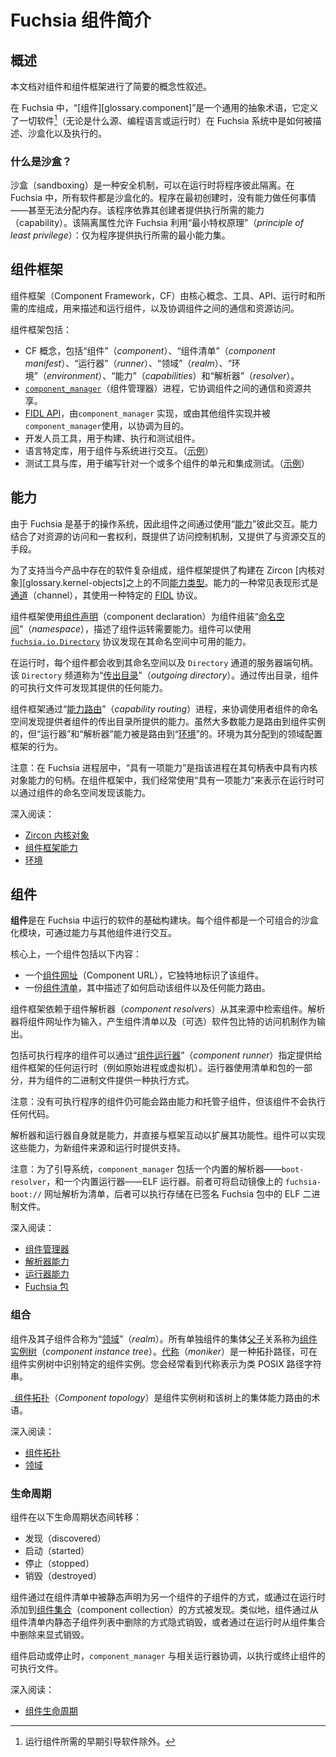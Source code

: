 <!--
# Introduction to Fuchsia components
 -->
# Fuchsia 组件简介

<!--
## Overview
 -->
## 概述

<!--
This document offers a brief conceptual overview of Components and the
Component Framework.
 -->
本文档对组件和组件框架进行了简要的概念性叙述。

<!--
In Fuchsia, _[component][glossary.component]_ is the term for the common
abstraction that defines how all software[^1] (regardless of source,
programming language, or runtime) is described, sandboxed, and executed on a
Fuchsia system.
 -->
在 Fuchsia 中，“[组件][glossary.component]”是一个通用的抽象术语，它定义了一切软件[^1]（无论是什么源、编程语言或运行时）在 Fuchsia 系统中是如何被描述、沙盒化以及执行的。

<!--
[^1]: With the exception of early-boot software necessary to run components.
 -->
[^1]: 运行组件所需的早期引导软件除外。

<!--
### What is sandboxing?
 -->
### 什么是沙盒？

<!--
Sandboxing is a security mechanism to isolate programs from each other at
runtime. In Fuchsia, all software is sandboxed. When a program is initially
created, it does not have the ability to do anything -- not even to allocate
memory. The program relies on its creator to provide the capabilities needed
for it to execute. This isolation property allows Fuchsia to employ the
_principle of least privilege_: programs are provided only the minimal set
of capabilities needed to execute.
 -->
沙盒（sandboxing）是一种安全机制，可以在运行时将程序彼此隔离。在 Fuchsia 中，所有软件都是沙盒化的。程序在最初创建时，没有能力做任何事情——甚至无法分配内存。该程序依靠其创建者提供执行所需的能力（capability）。该隔离属性允许 Fuchsia 利用“最小特权原理”（_principle of least privilege_）：仅为程序提供执行所需的最小能力集。

<!--
## Component Framework
 -->
## 组件框架

<!--
The Component Framework (CF) consists of the core concepts, tools, APIs,
runtime, and libraries necessary to describe and run components and to
coordinate communication and access to resources between components.
 -->
组件框架（Component Framework，CF）由核心概念、工具、API、运行时和所需的库组成，用来描述和运行组件，以及协调组件之间的通信和资源访问。

<!--
The Component Framework includes:
 -->
组件框架包括：

<!--
-   CF concepts, including _component_, _component manifest_,
    _runner_, _realm_, _environment_, _capabilities_, and _resolver_.
-   The [`component_manager`][doc-component-manager] process, which coordinates
    the communication and sharing of resources between components.
-   [FIDL APIs](#fidl-apis) implemented by `component_manager`, or implemented
    by other components and used by `component_manager`, for the purposes of
    coordination.
-   Developer tools to build, execute, and test components.
-   Language-specific libraries for components to use to
    interact with the system. ([example](/sdk/lib/sys))
-   Testing tools and libraries to write unit and integration tests that
    exercise one or many components.
    ([example][doc-realm-builder])
 -->
-   CF 概念，包括“组件”（_component_）、“组件清单”（_component manifest_）、“运行器”（_runner_）、“领域”（_realm_）、“环境”（_environment_）、“能力”（_capabilities_）和“解析器”（_resolver_）。
-   [`component_manager`][doc-component-manager]（组件管理器）进程，它协调组件之间的通信和资源共享。
-   [FIDL API](#fidl-apis)，由`component_manager` 实现，或由其他组件实现并被`component_manager`使用，以协调为目的。
-   开发人员工具，用于构建、执行和测试组件。
-   语言特定库，用于组件与系统进行交互。（[示例](/sdk/lib/sys)）
-   测试工具与库，用于编写针对一个或多个组件的单元和集成测试。（[示例][doc-realm-builder]）

<!--
## Capabilities
 -->
## 能力

<!--
Since Fuchsia is a capability-based operating system, components interact with
each other through the use of _[capabilities][glossary.capability]_.
A capability combines access to a resource and a set of rights, providing both a
mechanism for access control and a means by which to interact with the resource.
 -->
由于 Fuchsia 是基于的操作系统，因此组件之间通过使用“[能力][glossary.capability]”彼此交互。能力结合了对资源的访问和一套权利，既提供了访问控制机制，又提供了与资源交互的手段。

<!--
To support the complex composition of software present in today's products, the
Component Framework provides distinct [capability types][doc-capabilities] built
upon Zircon [kernel objects][glossary.kernel-object].
A common representation of a capability is a [channel][glossary.channel] that
speaks a particular [FIDL][glossary.fidl] protocol.
 -->
为了支持当今产品中存在的软件复杂组成，组件框架提供了构建在 Zircon [内核对象][glossary.kernel-objects]之上的不同[能力类型][doc-capabilities]。能力的一种常见表现形式是[通道][glossary.channel]（channel），其使用一种特定的 [FIDL][glossary.fidl] 协议。

<!--
The Component Framework assembles the _[namespace][glossary.namespace]_ for a
component using [component declarations][glossary.component-declaration] that
describe the capabilities the component requires to function.
Components can discover the available capabilities in their namespace using the
[`fuchsia.io.Directory`][fidl-directory] protocol.
 -->
组件框架使用[组件声明][glossary.component-declaration]（component declaration）为组件组装“[命名空间][glossary.namespace]”（_namespace_），描述了组件运转需要能力。组件可以使用 [`fuchsia.io.Directory`][fidl-directory] 协议发现在其命名空间中可用的能力。

<!--
At runtime, every component receives its namespace as well as a handle to the
server end of a `Directory` channel. This `Directory` channel is called the
the _[outgoing directory][glossary.outgoing-directory]_. Through the
outgoing directory, the component's executable makes discoverable any
capabilities that it provides.
 -->
在运行时，每个组件都会收到其命名空间以及 `Directory` 通道的服务器端句柄。该 `Directory` 频道称为“[传出目录][glossary.outgoing-directory]”（_outgoing directory_）。通过传出目录，组件的可执行文件可发现其提供的任何能力。

<!--
The Component Framework brokers discovery from a providing component's
outgoing directory to a consuming component's namespace through a process called
_[capability routing][glossary.capability-routing]_.
While most capabilities are routed to component instances, _runner_ and
_resolver_ capabilities are routed to _[environments][glossary.environment]_.
Environments configure the behavior of the framework for the realms to which
they are assigned.
 -->
组件框架通过“[能力路由][glossary.capability-routing]”（_capability routing_）进程，来协调使用者组件的命名空间发现提供者组件的传出目录所提供的能力。虽然大多数能力是路由到组件实例的，但“运行器”和“解析器”能力被是路由到“[环境][glossary.environment]”的。环境为其分配到的领域配置框架的行为。

<!--
Note: In the Fuchsia process layer, "having a capability" means the process
holds a handle to the kernel object capability in its handle table. In the
Component Framework, we often use "having a capability" to mean that the
capability is discoverable through the component's namespace at runtime.
 -->
注意：在 Fuchsia 进程层中，“具有一项能力”是指该进程在其句柄表中具有内核对象能力的句柄。在组件框架中，我们经常使用“具有一项能力”来表示在运行时可以通过组件的命名空间发现该能力。

<!--
Further reading:
 -->
深入阅读：

<!--
* [Zircon kernel objects][doc-kernel-objects]
* [Component Framework capabilities][doc-capabilities]
* [Environments][doc-environments]
 -->
* [Zircon 内核对象][doc-kernel-objects]
* [组件框架能力][doc-capabilities]
* [环境][doc-environments]

<!--
## Components
 -->
## 组件

<!--
_Components_ are the foundational building blocks of software running in Fuchsia.
Each component is a composable, sandboxed module that interacts with other
components through capabilities.
 -->
**组件**是在 Fuchsia 中运行的软件的基础构建块。每个组件都是一个可组合的沙盒化模块，可通过能力与其他组件进行交互。

<!--
At its core, a component consists of the following:
 -->
核心上，一个组件包括以下内容：

<!--
* A [Component URL][glossary.component-url], which uniquely identifies that
  component.
* A [Component manifest][glossary.component-manifest], which describes how to
  launch the component, as well as any capability routes.
 -->
* 一个[组件网址][glossary.component-url]（Component URL），它独特地标识了该组件。
* 一份[组件清单][glossary.component-manifest]，其中描述了如何启动该组件以及任何能力路由。

<!--
The Component Framework relies on _component resolvers_ to retrieve components
from their origin. Resolvers take a component URL as an input and produce a
component manifest and (optionally) an access mechanism to the bytes of a
software package as output.
 -->
组件框架依赖于组件解析器（_component resolvers_）从其来源中检索组件。解析器将组件网址作为输入，产生组件清单以及（可选）软件包比特的访问机制作为输出。

<!--
Components that include an executable program may specify any runtime
(such as a raw process or a virtual machine) provided to the Component Framework
through a _[component runner][glossary.runner]_. Runners consume parts of the
manifest and the package, and provide the component's binary with a way to
execute.
 -->
包括可执行程序的组件可以通过“[组件运行器][glossary.runner]”（_component runner_）指定提供给组件框架的任何运行时（例如原始进程或虚拟机）。运行器使用清单和包的一部分，并为组件的二进制文件提供一种执行方式。

<!--
Note: Components without an executable program may still route capabilities and
host children, but no code will be executed for the component.
 -->
注意：没有可执行程序的组件仍可能会路由能力和托管子组件，但该组件不会执行任何代码。

<!--
Resolvers and runners are themselves capabilities and interact directly with the
framework to extend its functionality. Components can implement these
capabilities to add support for new component origins and runtimes.
 -->
解析器和运行器自身就是能力，并直接与框架互动以扩展其功能性。组件可以实现这些能力，为新组件来源和运行时提供支持。

<!--
Note: To bootstrap the system, `component_manager` includes a built-in
resolver, the `boot-resolver`, which resolves `fuchsia-boot://` URLs to
manifests on the boot image, as well as a built-in runner, the ELF runner,
which executes ELF binaries stored in signed Fuchsia packages.
 -->
注意：为了引导系统，`component_manager` 包括一个内置的解析器——`boot-resolver`，和一个内置运行器——ELF 运行器。前者可将启动镜像上的 `fuchsia-boot://` 网址解析为清单，后者可以执行存储在已签名 Fuchsia 包中的 ELF 二进制文件。

<!--
Further reading:
 -->
深入阅读：

<!--
* [Component manager][doc-component-manager]
* [Resolver capability][doc-resolvers]
* [Runner capability][doc-runners]
* [Fuchsia packages][doc-packages]
 -->
* [组件管理器][doc-component-manager]
* [解析器能力][doc-resolvers]
* [运行器能力][doc-runners]
* [Fuchsia 包][doc-packages]

<!--
### Composition
 -->
### 组合

<!--
A component together with its children are referred to as a
_[realm][glossary.realm]_.
The collective [parent][glossary.parent-component-instance] and
[child][glossary.child-component-instance] relationships of all individual
components are referred to as the
_[component instance tree][glossary.component-instance-tree]_.
A _[moniker][glossary.moniker]_ is a topological path that identifies a specific
component instance within a component instance tree. You will often see
monikers represented as POSIX-like path strings.
 -->
组件及其子组件合称为“[领域][glossary.realm]”（_realm_）。所有单独组件的集体[父][glossary.parent-component-instance][子][glossary.child-component-instance]关系称为[组件实例树][glossary.component-instance-tree]（_component instance tree_）。[代称][glossary.moniker]（_moniker_）是一种拓扑路径，可在组件实例树中识别特定的组件实例。您会经常看到代称表示为类 POSIX 路径字符串。

<!--
_[Component topology][glossary.component-topology]_ is the term for the
component instance tree and the collective capability routes over that tree.
 -->
_[组件拓扑][glossary.component-topology]（_Component topology_）是组件实例树和该树上的集体能力路由的术语。

<!--
Further reading:
 -->
深入阅读：

<!--
* [Component topology][doc-topology]
* [Realms][doc-realms]
 -->
* [组件拓扑][doc-topology]
* [领域][doc-realms]

<!--
### Lifecycle
 -->
### 生命周期

<!--
Components move through the following lifecycle states:
 -->
组件在以下生命周期状态间转移：

<!--
* Discovered
* Started
* Stopped
* Destroyed
 -->
* 发现（discovered）
* 启动（started）
* 停止（stopped）
* 销毁（destroyed）

<!--
Components are discovered either a) by virtue of being statically declared as a
child of another component in a component manifest, or b) by being added to a
[component collection][glossary.component-collection] at runtime. Similarly,
components are destroyed implicitly by being removed from the list of static
children in a component manifest, or explicitly by being removed from a
component collection at runtime.
 -->
组件通过在组件清单中被静态声明为另一个组件的子组件的方式，或通过在运行时添加到[组件集合][glossary.component-collection]（component collection）的方式被发现。类似地，组件通过从组件清单内静态子组件列表中删除的方式隐式销毁，或者通过在运行时从组件集合中删除来显式销毁。

<!--
When a component is started or stopped, `component_manager` coordinates with
the appropriate runner to execute or terminate the component's executable.
 -->
组件启动或停止时，`component_manager` 与相关运行器协调，以执行或终止组件的可执行文件。

<!--
Further reading:
 -->
深入阅读：

<!--
* [Component lifecycle][doc-lifecycle]
 -->
* [组件生命周期][doc-lifecycle]

[fidl-directory]: https://fuchsia.dev/reference/fidl/fuchsia.io#Directory
[glossary.capability]: /glossary#capability
[glossary.handle]: /glossary#handle
[glossary.channel]: /glossary#channel
[glossary.realm]: /glossary#realm
[glossary.environment]: /glossary#environment
[glossary.outgoing-directory]: /glossary#outgoing-directory
[glossary.moniker]: /glossary#moniker
[glossary.runner]: /glossary#runner
[glossary.parent-component-instance]: /glossary#parent-component-instance
[glossary.child-component-instance]: /glossary#child-component-instance
[glossary.component-collection]: /glossary#component-collection
[glossary.component-manifest]: /glossary#component-manifest
[glossary.component-url]: /glossary#component-url
[glossary.component-instance-tree]: /glossary#component-instance-tree
[glossary.component-topology]: /glossary#component-topology
[glossary.namespace]: /glossary#namespace
[glossary.component-declaration]: /glossary#component-declaration
[glossary.kernel-object]: /glossary#kernel-object
[glossary.capability-routing]: /glossary#capability-routing
[glossary.fidl]: /glossary#fidl
[doc-capabilities]: /concepts/components/v2/capabilities/README.md
[doc-kernel-objects]: /reference/kernel_objects/objects.md
[doc-storage-capability]: /concepts/components/v2/capabilities/storage.md
[doc-component-manager]: /concepts/components/v2/component_manager.md
[doc-declarations]: /concepts/components/v2/component_manifests.md#component-declaration
[doc-design-principles]: /concepts/components/v2/design_principles.md
[doc-environments]: /concepts/components/v2/environments.md
[doc-instances]: /concepts/components/v2/topology.md#component-instances
[doc-lifecycle]: /concepts/components/v2/lifecycle.md
[doc-realm-builder]: /development/testing/components/realm_builder.md
[doc-realms]: /concepts/components/v2/realms.md
[doc-runners]: /concepts/components/v2/capabilities/runners.md
[doc-resolvers]: /concepts/components/v2/capabilities/resolvers.md
[doc-topology]: /concepts/components/v2/topology.md
[doc-packages]: /concepts/packages/package.md
